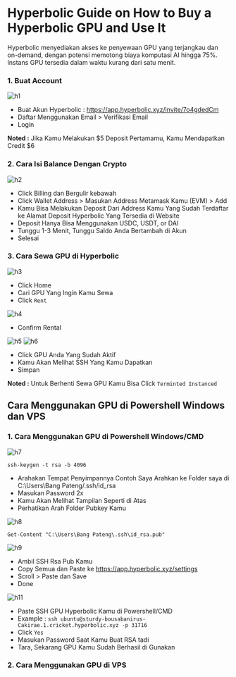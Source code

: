 # Hyperbolic Guide on How to Buy a Hyperbolic GPU and Use It

Hyperbolic menyediakan akses ke penyewaan GPU yang terjangkau dan on-demand, dengan potensi memotong biaya komputasi AI hingga 75%. Instans GPU tersedia dalam waktu kurang dari satu menit.

### 1. Buat Account
![h1](https://github.com/user-attachments/assets/93d7ec82-20bf-41d9-b278-8e5fd2496fd1)

- Buat Akun Hyperbolic : https://app.hyperbolic.xyz/invite/7o4gdedCm
- Daftar Menggunakan Email > Verifikasi Email
- Login

**Noted :** Jika Kamu Melakukan $5 Deposit Pertamamu, Kamu Mendapatkan Credit $6

### 2. Cara Isi Balance Dengan Crypto

![h2](https://github.com/user-attachments/assets/0d73ba02-f486-4214-ad04-7f380ce03ef4)

- Click Billing dan Bergulir kebawah
- Click Wallet Address > Masukan Address Metamask Kamu (EVM) > Add
- Kamu Bisa Melakukan Deposit Dari Address Kamu Yang Sudah Terdaftar ke Alamat Deposit Hyperbolic Yang Tersedia di Website
- Deposit Hanya Bisa Menggunakan USDC, USDT, or DAI
- Tunggu 1-3 Menit, Tunggu Saldo Anda Bertambah di Akun
- Selesai

### 3. Cara Sewa GPU di Hyperbolic

![h3](https://github.com/user-attachments/assets/0e2eeab9-2f4c-45a0-b0cc-8589de2f529c)

- Click Home
- Cari GPU Yang Ingin Kamu Sewa
- Click `Rent`

![h4](https://github.com/user-attachments/assets/aa9e8e25-bf66-4c74-bd5a-c7c3ce90116c)

- Confirm Rental

![h5](https://github.com/user-attachments/assets/3a2d89cf-3f22-4be9-a6f0-76e0f8e6278d)
![h6](https://github.com/user-attachments/assets/38574c17-3192-41ca-a011-a99dcf53ae39)

- Click GPU Anda Yang Sudah Aktif
- Kamu Akan Melihat SSH Yang Kamu Dapatkan
- Simpan

**Noted :** Untuk Berhenti Sewa GPU Kamu Bisa Click `Terminted Instanced`

## Cara Menggunakan GPU di Powershell Windows dan VPS

### 1. Cara Menggunakan GPU di Powershell Windows/CMD

![h7](https://github.com/user-attachments/assets/92224a25-1d23-43d3-83ab-71bf913a0917)

```
ssh-keygen -t rsa -b 4096
```

- Arahakan Tempat Penyimpannya Contoh Saya Arahkan ke Folder saya di C:\Users\Bang Pateng/.ssh/id_rsa
- Masukan Password 2x
- Kamu Akan Melihat Tampilan Seperti di Atas
- Perhatikan Arah Folder Pubkey Kamu

![h8](https://github.com/user-attachments/assets/188efa9c-e011-4a8a-9e5f-8865b9de21f6)

```
Get-Content "C:\Users\Bang Pateng\.ssh\id_rsa.pub"
```

![h9](https://github.com/user-attachments/assets/41f95a5c-f76d-47bc-a54e-e70c8c48b677)

- Ambil SSH Rsa Pub Kamu
- Copy Semua dan Paste ke https://app.hyperbolic.xyz/settings
- Scroll > Paste dan Save
- Done

![h11](https://github.com/user-attachments/assets/7ef851a2-9865-4c57-9040-8aaf2d1f82e4)

- Paste SSH GPU Hyperbolic Kamu di Powershell/CMD
- Example : `ssh ubuntu@sturdy-bousabanirus-Cakirae.1.cricket.hyperbolic.xyz -p 31716`
- Click `Yes`
- Masukan Password Saat Kamu Buat RSA tadi
- Tara, Sekarang GPU Kamu Sudah Berhasil di Gunakan

### 2. Cara Menggunakan GPU di VPS


















